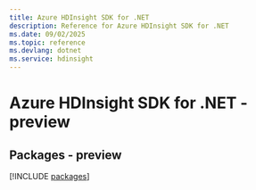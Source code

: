 ```yaml
---
title: Azure HDInsight SDK for .NET
description: Reference for Azure HDInsight SDK for .NET
ms.date: 09/02/2025
ms.topic: reference
ms.devlang: dotnet
ms.service: hdinsight
---
```

# Azure HDInsight SDK for .NET - preview
## Packages - preview
[!INCLUDE [packages](hdinsight-index.md)]